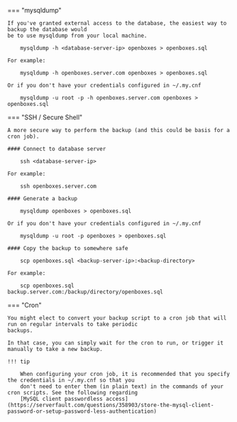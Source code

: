 === "mysqldump"

    If you've granted external access to the database, the easiest way to backup the database would
    be to use mysqldump from your local machine.

        mysqldump -h <database-server-ip> openboxes > openboxes.sql

    For example:

        mysqldump -h openboxes.server.com openboxes > openboxes.sql

    Or if you don't have your credentials configured in ~/.my.cnf

        mysqldump -u root -p -h openboxes.server.com openboxes > openboxes.sql

=== "SSH / Secure Shell"

    A more secure way to perform the backup (and this could be basis for a cron job).

    #### Connect to database server

        ssh <database-server-ip>

    For example:

        ssh openboxes.server.com

    #### Generate a backup 
    
        mysqldump openboxes > openboxes.sql 

    Or if you don't have your credentials configured in ~/.my.cnf

        mysqldump -u root -p openboxes > openboxes.sql 
    
    #### Copy the backup to somewhere safe

        scp openboxes.sql <backup-server-ip>:<backup-directory>

    For example:

        scp openboxes.sql backup.server.com:/backup/directory/openboxes.sql

=== "Cron"

    You might elect to convert your backup script to a cron job that will run on regular intervals to take periodic
    backups.

    In that case, you can simply wait for the cron to run, or trigger it manually to take a new backup.

    !!! tip

        When configuring your cron job, it is recommended that you specify the credentials in ~/.my.cnf so that you
        don't need to enter them (in plain text) in the commands of your cron scripts. See the following regarding 
        [MySQL client passwordless access](https://serverfault.com/questions/358903/store-the-mysql-client-password-or-setup-password-less-authentication)
